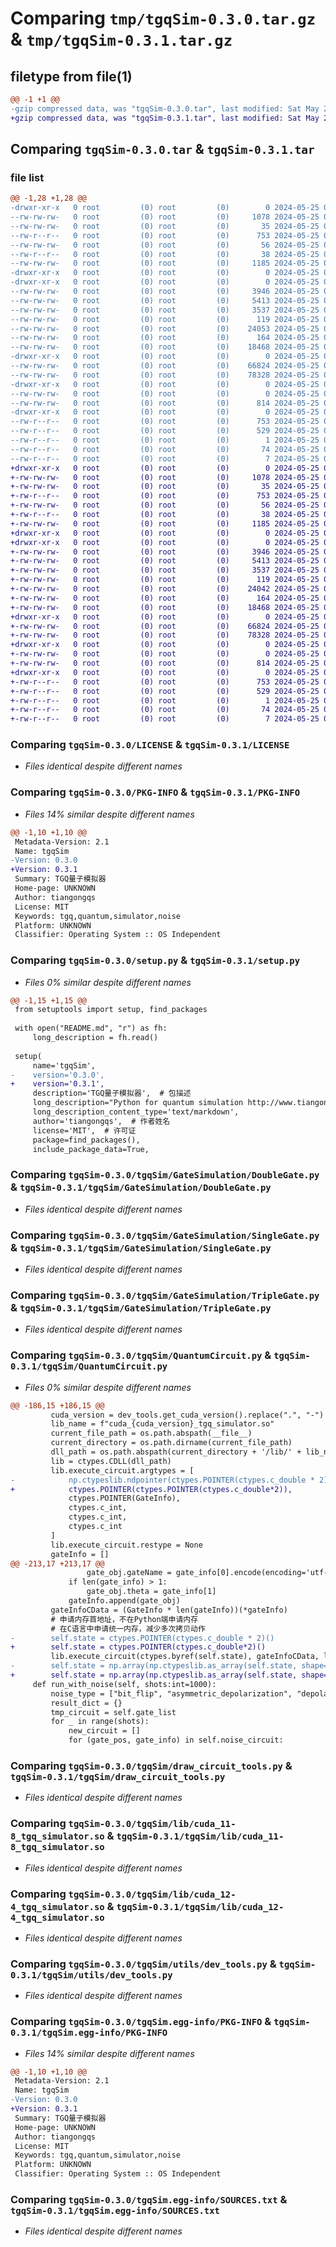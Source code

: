# Comparing `tmp/tgqSim-0.3.0.tar.gz` & `tmp/tgqSim-0.3.1.tar.gz`

## filetype from file(1)

```diff
@@ -1 +1 @@
-gzip compressed data, was "tgqSim-0.3.0.tar", last modified: Sat May 25 08:21:31 2024, max compression
+gzip compressed data, was "tgqSim-0.3.1.tar", last modified: Sat May 25 08:47:30 2024, max compression
```

## Comparing `tgqSim-0.3.0.tar` & `tgqSim-0.3.1.tar`

### file list

```diff
@@ -1,28 +1,28 @@
-drwxr-xr-x   0 root         (0) root         (0)        0 2024-05-25 08:21:31.540982 tgqSim-0.3.0/
--rw-rw-rw-   0 root         (0) root         (0)     1078 2024-05-25 08:21:29.000000 tgqSim-0.3.0/LICENSE
--rw-rw-rw-   0 root         (0) root         (0)       35 2024-05-25 08:21:29.000000 tgqSim-0.3.0/MANIFEST.in
--rw-r--r--   0 root         (0) root         (0)      753 2024-05-25 08:21:31.540982 tgqSim-0.3.0/PKG-INFO
--rw-rw-rw-   0 root         (0) root         (0)       56 2024-05-25 08:21:29.000000 tgqSim-0.3.0/README.md
--rw-r--r--   0 root         (0) root         (0)       38 2024-05-25 08:21:31.540982 tgqSim-0.3.0/setup.cfg
--rw-rw-rw-   0 root         (0) root         (0)     1185 2024-05-25 08:21:30.000000 tgqSim-0.3.0/setup.py
-drwxr-xr-x   0 root         (0) root         (0)        0 2024-05-25 08:21:31.539982 tgqSim-0.3.0/tgqSim/
-drwxr-xr-x   0 root         (0) root         (0)        0 2024-05-25 08:21:31.540982 tgqSim-0.3.0/tgqSim/GateSimulation/
--rw-rw-rw-   0 root         (0) root         (0)     3946 2024-05-25 08:21:29.000000 tgqSim-0.3.0/tgqSim/GateSimulation/DoubleGate.py
--rw-rw-rw-   0 root         (0) root         (0)     5413 2024-05-25 08:21:29.000000 tgqSim-0.3.0/tgqSim/GateSimulation/SingleGate.py
--rw-rw-rw-   0 root         (0) root         (0)     3537 2024-05-25 08:21:29.000000 tgqSim-0.3.0/tgqSim/GateSimulation/TripleGate.py
--rw-rw-rw-   0 root         (0) root         (0)      119 2024-05-25 08:21:29.000000 tgqSim-0.3.0/tgqSim/GateSimulation/__init__.py
--rw-rw-rw-   0 root         (0) root         (0)    24053 2024-05-25 08:21:29.000000 tgqSim-0.3.0/tgqSim/QuantumCircuit.py
--rw-rw-rw-   0 root         (0) root         (0)      164 2024-05-25 08:21:30.000000 tgqSim-0.3.0/tgqSim/__init__.py
--rw-rw-rw-   0 root         (0) root         (0)    18468 2024-05-25 08:21:29.000000 tgqSim-0.3.0/tgqSim/draw_circuit_tools.py
-drwxr-xr-x   0 root         (0) root         (0)        0 2024-05-25 08:21:31.540982 tgqSim-0.3.0/tgqSim/lib/
--rw-rw-rw-   0 root         (0) root         (0)    66824 2024-05-25 08:21:29.000000 tgqSim-0.3.0/tgqSim/lib/cuda_11-8_tgq_simulator.so
--rw-rw-rw-   0 root         (0) root         (0)    78328 2024-05-25 08:21:29.000000 tgqSim-0.3.0/tgqSim/lib/cuda_12-4_tgq_simulator.so
-drwxr-xr-x   0 root         (0) root         (0)        0 2024-05-25 08:21:31.540982 tgqSim-0.3.0/tgqSim/utils/
--rw-rw-rw-   0 root         (0) root         (0)        0 2024-05-25 08:21:29.000000 tgqSim-0.3.0/tgqSim/utils/__init__.py
--rw-rw-rw-   0 root         (0) root         (0)      814 2024-05-25 08:21:29.000000 tgqSim-0.3.0/tgqSim/utils/dev_tools.py
-drwxr-xr-x   0 root         (0) root         (0)        0 2024-05-25 08:21:31.539982 tgqSim-0.3.0/tgqSim.egg-info/
--rw-r--r--   0 root         (0) root         (0)      753 2024-05-25 08:21:31.000000 tgqSim-0.3.0/tgqSim.egg-info/PKG-INFO
--rw-r--r--   0 root         (0) root         (0)      529 2024-05-25 08:21:31.000000 tgqSim-0.3.0/tgqSim.egg-info/SOURCES.txt
--rw-r--r--   0 root         (0) root         (0)        1 2024-05-25 08:21:31.000000 tgqSim-0.3.0/tgqSim.egg-info/dependency_links.txt
--rw-r--r--   0 root         (0) root         (0)       74 2024-05-25 08:21:31.000000 tgqSim-0.3.0/tgqSim.egg-info/requires.txt
--rw-r--r--   0 root         (0) root         (0)        7 2024-05-25 08:21:31.000000 tgqSim-0.3.0/tgqSim.egg-info/top_level.txt
+drwxr-xr-x   0 root         (0) root         (0)        0 2024-05-25 08:47:30.446931 tgqSim-0.3.1/
+-rw-rw-rw-   0 root         (0) root         (0)     1078 2024-05-25 08:47:28.000000 tgqSim-0.3.1/LICENSE
+-rw-rw-rw-   0 root         (0) root         (0)       35 2024-05-25 08:47:28.000000 tgqSim-0.3.1/MANIFEST.in
+-rw-r--r--   0 root         (0) root         (0)      753 2024-05-25 08:47:30.446931 tgqSim-0.3.1/PKG-INFO
+-rw-rw-rw-   0 root         (0) root         (0)       56 2024-05-25 08:47:28.000000 tgqSim-0.3.1/README.md
+-rw-r--r--   0 root         (0) root         (0)       38 2024-05-25 08:47:30.446931 tgqSim-0.3.1/setup.cfg
+-rw-rw-rw-   0 root         (0) root         (0)     1185 2024-05-25 08:47:29.000000 tgqSim-0.3.1/setup.py
+drwxr-xr-x   0 root         (0) root         (0)        0 2024-05-25 08:47:30.445931 tgqSim-0.3.1/tgqSim/
+drwxr-xr-x   0 root         (0) root         (0)        0 2024-05-25 08:47:30.446931 tgqSim-0.3.1/tgqSim/GateSimulation/
+-rw-rw-rw-   0 root         (0) root         (0)     3946 2024-05-25 08:47:28.000000 tgqSim-0.3.1/tgqSim/GateSimulation/DoubleGate.py
+-rw-rw-rw-   0 root         (0) root         (0)     5413 2024-05-25 08:47:28.000000 tgqSim-0.3.1/tgqSim/GateSimulation/SingleGate.py
+-rw-rw-rw-   0 root         (0) root         (0)     3537 2024-05-25 08:47:28.000000 tgqSim-0.3.1/tgqSim/GateSimulation/TripleGate.py
+-rw-rw-rw-   0 root         (0) root         (0)      119 2024-05-25 08:47:28.000000 tgqSim-0.3.1/tgqSim/GateSimulation/__init__.py
+-rw-rw-rw-   0 root         (0) root         (0)    24042 2024-05-25 08:47:28.000000 tgqSim-0.3.1/tgqSim/QuantumCircuit.py
+-rw-rw-rw-   0 root         (0) root         (0)      164 2024-05-25 08:47:29.000000 tgqSim-0.3.1/tgqSim/__init__.py
+-rw-rw-rw-   0 root         (0) root         (0)    18468 2024-05-25 08:47:28.000000 tgqSim-0.3.1/tgqSim/draw_circuit_tools.py
+drwxr-xr-x   0 root         (0) root         (0)        0 2024-05-25 08:47:30.446931 tgqSim-0.3.1/tgqSim/lib/
+-rw-rw-rw-   0 root         (0) root         (0)    66824 2024-05-25 08:47:28.000000 tgqSim-0.3.1/tgqSim/lib/cuda_11-8_tgq_simulator.so
+-rw-rw-rw-   0 root         (0) root         (0)    78328 2024-05-25 08:47:28.000000 tgqSim-0.3.1/tgqSim/lib/cuda_12-4_tgq_simulator.so
+drwxr-xr-x   0 root         (0) root         (0)        0 2024-05-25 08:47:30.446931 tgqSim-0.3.1/tgqSim/utils/
+-rw-rw-rw-   0 root         (0) root         (0)        0 2024-05-25 08:47:28.000000 tgqSim-0.3.1/tgqSim/utils/__init__.py
+-rw-rw-rw-   0 root         (0) root         (0)      814 2024-05-25 08:47:28.000000 tgqSim-0.3.1/tgqSim/utils/dev_tools.py
+drwxr-xr-x   0 root         (0) root         (0)        0 2024-05-25 08:47:30.445931 tgqSim-0.3.1/tgqSim.egg-info/
+-rw-r--r--   0 root         (0) root         (0)      753 2024-05-25 08:47:30.000000 tgqSim-0.3.1/tgqSim.egg-info/PKG-INFO
+-rw-r--r--   0 root         (0) root         (0)      529 2024-05-25 08:47:30.000000 tgqSim-0.3.1/tgqSim.egg-info/SOURCES.txt
+-rw-r--r--   0 root         (0) root         (0)        1 2024-05-25 08:47:30.000000 tgqSim-0.3.1/tgqSim.egg-info/dependency_links.txt
+-rw-r--r--   0 root         (0) root         (0)       74 2024-05-25 08:47:30.000000 tgqSim-0.3.1/tgqSim.egg-info/requires.txt
+-rw-r--r--   0 root         (0) root         (0)        7 2024-05-25 08:47:30.000000 tgqSim-0.3.1/tgqSim.egg-info/top_level.txt
```

### Comparing `tgqSim-0.3.0/LICENSE` & `tgqSim-0.3.1/LICENSE`

 * *Files identical despite different names*

### Comparing `tgqSim-0.3.0/PKG-INFO` & `tgqSim-0.3.1/PKG-INFO`

 * *Files 14% similar despite different names*

```diff
@@ -1,10 +1,10 @@
 Metadata-Version: 2.1
 Name: tgqSim
-Version: 0.3.0
+Version: 0.3.1
 Summary: TGQ量子模拟器
 Home-page: UNKNOWN
 Author: tiangongqs
 License: MIT
 Keywords: tgq,quantum,simulator,noise
 Platform: UNKNOWN
 Classifier: Operating System :: OS Independent
```

### Comparing `tgqSim-0.3.0/setup.py` & `tgqSim-0.3.1/setup.py`

 * *Files 0% similar despite different names*

```diff
@@ -1,15 +1,15 @@
 from setuptools import setup, find_packages
 
 with open("README.md", "r") as fh:
     long_description = fh.read()
 
 setup(
     name='tgqSim',
-    version='0.3.0',
+    version='0.3.1',
     description='TGQ量子模拟器',  # 包描述
     long_description="Python for quantum simulation http://www.tiangongqs.com",  # 详细描述
     long_description_content_type='text/markdown',
     author='tiangongqs',  # 作者姓名
     license='MIT',  # 许可证
     package=find_packages(),
     include_package_data=True,
```

### Comparing `tgqSim-0.3.0/tgqSim/GateSimulation/DoubleGate.py` & `tgqSim-0.3.1/tgqSim/GateSimulation/DoubleGate.py`

 * *Files identical despite different names*

### Comparing `tgqSim-0.3.0/tgqSim/GateSimulation/SingleGate.py` & `tgqSim-0.3.1/tgqSim/GateSimulation/SingleGate.py`

 * *Files identical despite different names*

### Comparing `tgqSim-0.3.0/tgqSim/GateSimulation/TripleGate.py` & `tgqSim-0.3.1/tgqSim/GateSimulation/TripleGate.py`

 * *Files identical despite different names*

### Comparing `tgqSim-0.3.0/tgqSim/QuantumCircuit.py` & `tgqSim-0.3.1/tgqSim/QuantumCircuit.py`

 * *Files 0% similar despite different names*

```diff
@@ -186,15 +186,15 @@
         cuda_version = dev_tools.get_cuda_version().replace(".", "-")
         lib_name = f"cuda_{cuda_version}_tgq_simulator.so"
         current_file_path = os.path.abspath(__file__)
         current_directory = os.path.dirname(current_file_path)
         dll_path = os.path.abspath(current_directory + '/lib/' + lib_name)
         lib = ctypes.CDLL(dll_path)
         lib.execute_circuit.argtypes = [
-            np.ctypeslib.ndpointer(ctypes.POINTER(ctypes.c_double * 2)),
+            ctypes.POINTER(ctypes.POINTER(ctypes.c_double*2)),
             ctypes.POINTER(GateInfo),
             ctypes.c_int,
             ctypes.c_int,
             ctypes.c_int
         ]
         lib.execute_circuit.restype = None
         gateInfo = []
@@ -213,17 +213,17 @@
                 gate_obj.gateName = gate_info[0].encode(encoding='utf-8')
             if len(gate_info) > 1:
                 gate_obj.theta = gate_info[1]
             gateInfo.append(gate_obj)
         gateInfoCData = (GateInfo * len(gateInfo))(*gateInfo)
         # 申请内存首地址，不在Python端申请内存
         # 在C语言中申请统一内存，减少多次拷贝动作
-        self.state = ctypes.POINTER(ctypes.c_double * 2)()
+        self.state = ctypes.POINTER(ctypes.c_double*2)()
         lib.execute_circuit(ctypes.byref(self.state), gateInfoCData, len(gateInfo), self.width, self.deviceid[0])
-        self.state = np.array(np.ctypeslib.as_array(self.state, shape=(2**self.width)), dtype=np.complex128)
+        self.state = np.array(np.ctypeslib.as_array(self.state, shape=(2**self.width,)), dtype=np.complex128)
     def run_with_noise(self, shots:int=1000):
         noise_type = ["bit_flip", "asymmetric_depolarization", "depolarize", "phase_flip", "phase_damp", "amplitude_damp"]
         result_dict = {}
         tmp_circuit = self.gate_list
         for _ in range(shots):
             new_circuit = []
             for (gate_pos, gate_info) in self.noise_circuit:
```

### Comparing `tgqSim-0.3.0/tgqSim/draw_circuit_tools.py` & `tgqSim-0.3.1/tgqSim/draw_circuit_tools.py`

 * *Files identical despite different names*

### Comparing `tgqSim-0.3.0/tgqSim/lib/cuda_11-8_tgq_simulator.so` & `tgqSim-0.3.1/tgqSim/lib/cuda_11-8_tgq_simulator.so`

 * *Files identical despite different names*

### Comparing `tgqSim-0.3.0/tgqSim/lib/cuda_12-4_tgq_simulator.so` & `tgqSim-0.3.1/tgqSim/lib/cuda_12-4_tgq_simulator.so`

 * *Files identical despite different names*

### Comparing `tgqSim-0.3.0/tgqSim/utils/dev_tools.py` & `tgqSim-0.3.1/tgqSim/utils/dev_tools.py`

 * *Files identical despite different names*

### Comparing `tgqSim-0.3.0/tgqSim.egg-info/PKG-INFO` & `tgqSim-0.3.1/tgqSim.egg-info/PKG-INFO`

 * *Files 14% similar despite different names*

```diff
@@ -1,10 +1,10 @@
 Metadata-Version: 2.1
 Name: tgqSim
-Version: 0.3.0
+Version: 0.3.1
 Summary: TGQ量子模拟器
 Home-page: UNKNOWN
 Author: tiangongqs
 License: MIT
 Keywords: tgq,quantum,simulator,noise
 Platform: UNKNOWN
 Classifier: Operating System :: OS Independent
```

### Comparing `tgqSim-0.3.0/tgqSim.egg-info/SOURCES.txt` & `tgqSim-0.3.1/tgqSim.egg-info/SOURCES.txt`

 * *Files identical despite different names*

